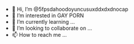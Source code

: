- 👋 Hi, I’m @5fpsdahoodoyuncusuxddxdxdnocap
- 👀 I’m interested in GAY PORN
- 🌱 I’m currently learning ...
- 💞️ I’m looking to collaborate on ...
- 📫 How to reach me ...

<!---
5fpsdahoodoyuncusuxddxdxdnocap/5fpsdahoodoyuncusuxddxdxdnocap is a ✨ special ✨ repository because its `README.md` (this file) appears on your GitHub profile.
You can click the Preview link to take a look at your changes.
--->
